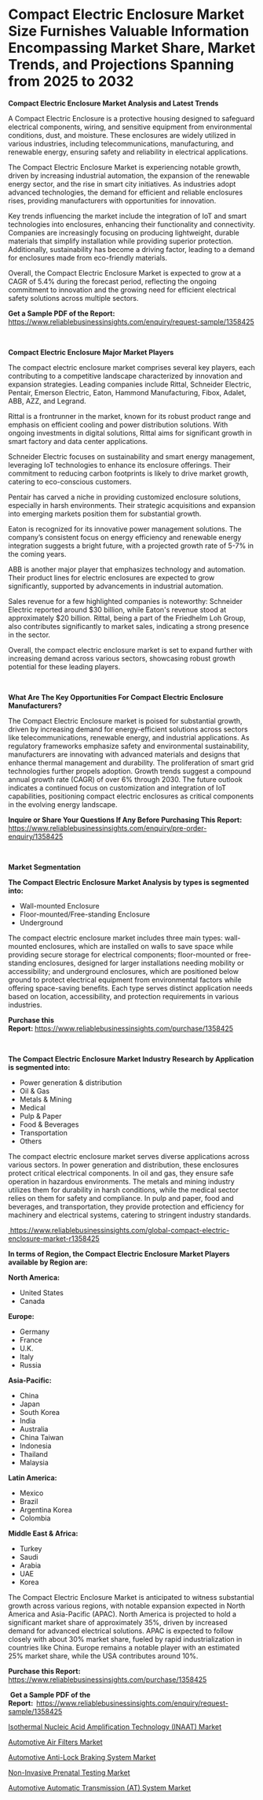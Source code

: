 <p><h1>Compact Electric Enclosure Market Size Furnishes Valuable Information Encompassing Market Share, Market Trends, and Projections Spanning from 2025 to 2032</h1></p><p><strong>Compact Electric Enclosure Market Analysis and Latest Trends</strong></p>
<p><p>A Compact Electric Enclosure is a protective housing designed to safeguard electrical components, wiring, and sensitive equipment from environmental conditions, dust, and moisture. These enclosures are widely utilized in various industries, including telecommunications, manufacturing, and renewable energy, ensuring safety and reliability in electrical applications. </p><p>The Compact Electric Enclosure Market is experiencing notable growth, driven by increasing industrial automation, the expansion of the renewable energy sector, and the rise in smart city initiatives. As industries adopt advanced technologies, the demand for efficient and reliable enclosures rises, providing manufacturers with opportunities for innovation. </p><p>Key trends influencing the market include the integration of IoT and smart technologies into enclosures, enhancing their functionality and connectivity. Companies are increasingly focusing on producing lightweight, durable materials that simplify installation while providing superior protection. Additionally, sustainability has become a driving factor, leading to a demand for enclosures made from eco-friendly materials. </p><p>Overall, the Compact Electric Enclosure Market is expected to grow at a CAGR of 5.4% during the forecast period, reflecting the ongoing commitment to innovation and the growing need for efficient electrical safety solutions across multiple sectors.</p></p>
<p><strong>Get a Sample PDF of the Report:&nbsp;</strong> <a href="https://www.reliablebusinessinsights.com/enquiry/request-sample/1358425?utm_campaign=101&utm_medium=2&utm_source=Github&utm_content=ia&utm_term=22032025&utm_id=compact-electric-enclosure">https://www.reliablebusinessinsights.com/enquiry/request-sample/1358425</a></p>
<p>&nbsp;</p>
<p><strong>Compact Electric Enclosure Major Market Players</strong></p>
<p><p>The compact electric enclosure market comprises several key players, each contributing to a competitive landscape characterized by innovation and expansion strategies. Leading companies include Rittal, Schneider Electric, Pentair, Emerson Electric, Eaton, Hammond Manufacturing, Fibox, Adalet, ABB, AZZ, and Legrand.</p><p>Rittal is a frontrunner in the market, known for its robust product range and emphasis on efficient cooling and power distribution solutions. With ongoing investments in digital solutions, Rittal aims for significant growth in smart factory and data center applications.</p><p>Schneider Electric focuses on sustainability and smart energy management, leveraging IoT technologies to enhance its enclosure offerings. Their commitment to reducing carbon footprints is likely to drive market growth, catering to eco-conscious customers.</p><p>Pentair has carved a niche in providing customized enclosure solutions, especially in harsh environments. Their strategic acquisitions and expansion into emerging markets position them for substantial growth.</p><p>Eaton is recognized for its innovative power management solutions. The company’s consistent focus on energy efficiency and renewable energy integration suggests a bright future, with a projected growth rate of 5-7% in the coming years.</p><p>ABB is another major player that emphasizes technology and automation. Their product lines for electric enclosures are expected to grow significantly, supported by advancements in industrial automation.</p><p>Sales revenue for a few highlighted companies is noteworthy: Schneider Electric reported around $30 billion, while Eaton's revenue stood at approximately $20 billion. Rittal, being a part of the Friedhelm Loh Group, also contributes significantly to market sales, indicating a strong presence in the sector.</p><p>Overall, the compact electric enclosure market is set to expand further with increasing demand across various sectors, showcasing robust growth potential for these leading players.</p></p>
<p>&nbsp;</p>
<p><strong>What Are The Key Opportunities For Compact Electric Enclosure Manufacturers?</strong></p>
<p><p>The Compact Electric Enclosure market is poised for substantial growth, driven by increasing demand for energy-efficient solutions across sectors like telecommunications, renewable energy, and industrial applications. As regulatory frameworks emphasize safety and environmental sustainability, manufacturers are innovating with advanced materials and designs that enhance thermal management and durability. The proliferation of smart grid technologies further propels adoption. Growth trends suggest a compound annual growth rate (CAGR) of over 6% through 2030. The future outlook indicates a continued focus on customization and integration of IoT capabilities, positioning compact electric enclosures as critical components in the evolving energy landscape.</p></p>
<p><strong>Inquire or Share Your Questions If Any Before Purchasing This Report:</strong> <a href="https://www.reliablebusinessinsights.com/enquiry/pre-order-enquiry/1358425?utm_campaign=101&utm_medium=2&utm_source=Github&utm_content=ia&utm_term=22032025&utm_id=compact-electric-enclosure">https://www.reliablebusinessinsights.com/enquiry/pre-order-enquiry/1358425</a></p>
<p>&nbsp;</p>
<p><strong>Market Segmentation</strong></p>
<p><strong>The Compact Electric Enclosure Market Analysis by types is segmented into:</strong></p>
<p><ul><li>Wall-mounted Enclosure</li><li>Floor-mounted/Free-standing Enclosure</li><li>Underground</li></ul></p>
<p><p>The compact electric enclosure market includes three main types: wall-mounted enclosures, which are installed on walls to save space while providing secure storage for electrical components; floor-mounted or free-standing enclosures, designed for larger installations needing mobility or accessibility; and underground enclosures, which are positioned below ground to protect electrical equipment from environmental factors while offering space-saving benefits. Each type serves distinct application needs based on location, accessibility, and protection requirements in various industries.</p></p>
<p><strong>Purchase this Report:&nbsp;</strong><a href="https://www.reliablebusinessinsights.com/purchase/1358425?utm_campaign=101&utm_medium=2&utm_source=Github&utm_content=ia&utm_term=22032025&utm_id=compact-electric-enclosure">https://www.reliablebusinessinsights.com/purchase/1358425</a></p>
<p>&nbsp;</p>
<p><strong>The Compact Electric Enclosure Market Industry Research by Application is segmented into:</strong></p>
<p><ul><li>Power generation & distribution</li><li>Oil & Gas</li><li>Metals & Mining</li><li>Medical</li><li>Pulp & Paper</li><li>Food & Beverages</li><li>Transportation</li><li>Others</li></ul></p>
<p><p>The compact electric enclosure market serves diverse applications across various sectors. In power generation and distribution, these enclosures protect critical electrical components. In oil and gas, they ensure safe operation in hazardous environments. The metals and mining industry utilizes them for durability in harsh conditions, while the medical sector relies on them for safety and compliance. In pulp and paper, food and beverages, and transportation, they provide protection and efficiency for machinery and electrical systems, catering to stringent industry standards.</p></p>
<p><a href="https://www.reliablebusinessinsights.com/global-compact-electric-enclosure-market-r1358425?utm_campaign=101&utm_medium=2&utm_source=Github&utm_content=ia&utm_term=22032025&utm_id=compact-electric-enclosure">&nbsp;https://www.reliablebusinessinsights.com/global-compact-electric-enclosure-market-r1358425</a></p>
<p><strong>In terms of Region, the Compact Electric Enclosure Market Players available by Region are:</strong></p>
<p>
    <p> <strong> North America: </strong>
        <ul>
            <li>United States</li>
            <li>Canada</li>
        </ul>
        </p> 
    <p> <strong> Europe: </strong>
        <ul>
            <li>Germany</li>
            <li>France</li>
            <li>U.K.</li>
            <li>Italy</li>
            <li>Russia</li>
        </ul>
        </p> 
    <p> <strong> Asia-Pacific: </strong>
        <ul>
            <li>China</li>
            <li>Japan</li>
            <li>South Korea</li>
            <li>India</li>
            <li>Australia</li>
            <li>China Taiwan</li>
            <li>Indonesia</li>
            <li>Thailand</li>
            <li>Malaysia</li>
        </ul>
        </p> 
    <p> <strong> Latin America: </strong>
        <ul>
            <li>Mexico</li>
            <li>Brazil</li>
            <li>Argentina Korea</li>
            <li>Colombia</li>
        </ul>
        </p> 
    <p> <strong> Middle East & Africa: </strong>
        <ul>
            <li>Turkey</li>
            <li>Saudi</li>
            <li>Arabia</li>
            <li>UAE</li>
            <li>Korea</li>
        </ul>
    </p>
    </p>
<p><p>The Compact Electric Enclosure Market is anticipated to witness substantial growth across various regions, with notable expansion expected in North America and Asia-Pacific (APAC). North America is projected to hold a significant market share of approximately 35%, driven by increased demand for advanced electrical solutions. APAC is expected to follow closely with about 30% market share, fueled by rapid industrialization in countries like China. Europe remains a notable player with an estimated 25% market share, while the USA contributes around 10%.</p></p>
<p><strong>Purchase this Report: </strong><a href="https://www.reliablebusinessinsights.com/purchase/1358425?utm_campaign=101&utm_medium=2&utm_source=Github&utm_content=ia&utm_term=22032025&utm_id=compact-electric-enclosure">https://www.reliablebusinessinsights.com/purchase/1358425</a></p>
<p>&nbsp;<strong>Get a Sample PDF of the Report:&nbsp;&nbsp;</strong><a href="https://www.reliablebusinessinsights.com/enquiry/request-sample/1358425?utm_campaign=101&utm_medium=2&utm_source=Github&utm_content=ia&utm_term=22032025&utm_id=compact-electric-enclosure">https://www.reliablebusinessinsights.com/enquiry/request-sample/1358425</a></p>
<p><strong></strong></p>
<p><p><a href="https://github.com/messonmengen75/Market-Research-Report-List-1/blob/main/isothermal-nucleic-acid-amplification-technology-inaat-market.md?utm_campaign=101&utm_medium=2&utm_source=Github&utm_content=ia&utm_term=22032025&utm_id=compact-electric-enclosure">Isothermal Nucleic Acid Amplification Technology (INAAT) Market</a></p><p><a href="https://github.com/saimntamiki/Market-Research-Report-List-1/blob/main/automotive-air-filters-market.md?utm_campaign=101&utm_medium=2&utm_source=Github&utm_content=ia&utm_term=22032025&utm_id=compact-electric-enclosure">Automotive Air Filters Market</a></p><p><a href="https://github.com/bocksovers0r/Market-Research-Report-List-1/blob/main/automotive-anti-lock-braking-system-market.md?utm_campaign=101&utm_medium=2&utm_source=Github&utm_content=ia&utm_term=22032025&utm_id=compact-electric-enclosure">Automotive Anti-Lock Braking System Market</a></p><p><a href="https://github.com/zymerivarrik6/Market-Research-Report-List-1/blob/main/non-invasive-prenatal-testing-market.md?utm_campaign=101&utm_medium=2&utm_source=Github&utm_content=ia&utm_term=22032025&utm_id=compact-electric-enclosure">Non-Invasive Prenatal Testing Market</a></p><p><a href="https://github.com/skoppmerlib9/Market-Research-Report-List-1/blob/main/automotive-automatic-transmission-at-system-market.md?utm_campaign=101&utm_medium=2&utm_source=Github&utm_content=ia&utm_term=22032025&utm_id=compact-electric-enclosure">Automotive Automatic Transmission (AT) System Market</a></p></p>